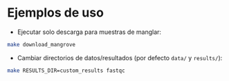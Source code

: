 # Ejemplos de uso

- Ejecutar solo descarga para muestras de manglar:
```bash
make download_mangrove
```

- Cambiar directorios de datos/resultados (por defecto `data/` y `results/`):
```bash
make RESULTS_DIR=custom_results fastqc
```
